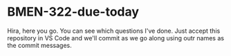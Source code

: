 # BMEN-322-due-today
Hira, here you go. You can see which questions I've done. Just accept this repository in VS Code and we'll commit as we go along using outr names as the commit messages.
